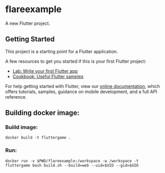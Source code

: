 # flareexample

A new Flutter project.

## Getting Started

This project is a starting point for a Flutter application.

A few resources to get you started if this is your first Flutter project:

- [Lab: Write your first Flutter app](https://flutter.dev/docs/get-started/codelab)
- [Cookbook: Useful Flutter samples](https://flutter.dev/docs/cookbook)

For help getting started with Flutter, view our
[online documentation](https://flutter.dev/docs), which offers tutorials,
samples, guidance on mobile development, and a full API reference.

## Building docker image:

### Buiild image:
```
docker build -t fluttergame . 
```

### Run:
```
docker run -v $PWD/flareexample:/workspace -w /workspace -t fluttergame bash build.sh --build=web --uid=$UID --gid=$GID
```


